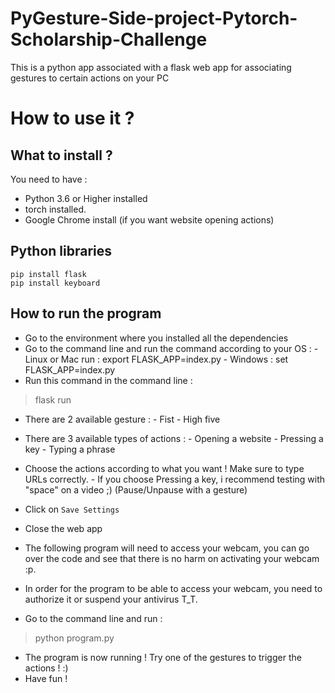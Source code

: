 # PyGesture-Side-project-Pytorch-Scholarship-Challenge
This is a python app associated with a flask web app for associating gestures to certain actions on your PC
# How to use it ?
## What to install ?
You need to have :
- Python 3.6 or Higher installed
- torch installed.
- Google Chrome install (if you want website opening actions)

## Python libraries
```
pip install flask
pip install keyboard
```

## How to run the program
- Go to the environment where you installed all the dependencies
- Go to the command line and run the command according to your OS :
        - Linux or Mac run : export FLASK_APP=index.py
        - Windows : set FLASK_APP=index.py
- Run this command in the command line : 
>flask run
- There are 2 available gesture : 
         - Fist
         - High five
- There are 3 available types of actions : 
         - Opening a website
         - Pressing a key
         - Typing a phrase
- Choose the actions according to what you want ! Make sure to type URLs correctly.
             - If you choose Pressing a key, i recommend testing with "space" on a video ;) (Pause/Unpause with a gesture)
- Click on `Save Settings`
- Close the web app

- The following program will need to access your webcam, you can go over the code and see that there is no harm on activating your webcam :p.
- In order for the program to be able to access your webcam, you need to authorize it or suspend your antivirus T_T.
- Go to the command line and run :
>python program.py

- The program is now running ! Try one of the gestures to trigger the actions ! :) 
- Have fun !

